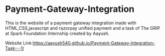 # Payment-Gateway-Integration
This is the website of a payment gateway integration made with HTML,CSS,javascript and razorpay unified payment and a task of The GRIP at Spark Foundation Internship created by Aayush.


Website Link:https://aayush540.github.io/Payment-Gateway-Integration-Task---1/
